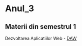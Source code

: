 # Anul_3

## Materii din semestrul 1
Dezvoltarea Aplicatiilor Web - [DAW](https://github.com/andronicaa/Anul_3/tree/master/Semestrul_1/DAW)
